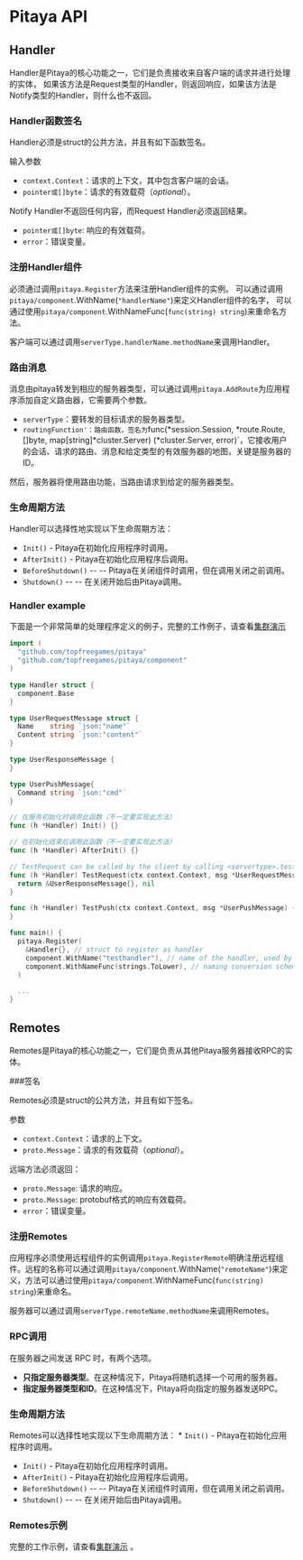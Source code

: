 Pitaya API
==========

## Handler

Handler是Pitaya的核心功能之一，它们是负责接收来自客户端的请求并进行处理的实体，
如果该方法是Request类型的Handler，则返回响应，如果该方法是Notify类型的Handler，则什么也不返回。

### Handler函数签名

Handler必须是struct的公共方法，并且有如下函数签名。

输入参数
* `context.Context`：请求的上下文，其中包含客户端的会话。
* `pointer或[]byte`：请求的有效载荷（_optional_）。

Notify Handler不返回任何内容，而Request Handler必须返回结果。
* `pointer或[]byte`: 响应的有效载荷。
* `error`：错误变量。


### 注册Handler组件

必须通过调用`pitaya.Register`方法来注册Handler组件的实例。
可以通过调用`pitaya/component`.WithName(`"handlerName"`)来定义Handler组件的名字，
可以通过使用`pitaya/component`.WithNameFunc(`func(string) string`)来重命名方法。

客户端可以通过调用`serverType.handlerName.methodName`来调用Handler。


### 路由消息

消息由pitaya转发到相应的服务器类型，可以通过调用`pitaya.AddRoute`为应用程序添加自定义路由器，它需要两个参数。

* `serverType`：要转发的目标请求的服务器类型。
* `routingFunction'：路由函数，签名为`func(*session.Session, *route.Route, []byte, map[string]*cluster.Server) (*cluster.Server, error)`，它接收用户的会话、请求的路由、消息和给定类型的有效服务器的地图，关键是服务器的ID。

然后，服务器将使用路由功能，当路由请求到给定的服务器类型。


### 生命周期方法

Handler可以选择性地实现以下生命周期方法： 

* `Init()` - Pitaya在初始化应用程序时调用。
* `AfterInit()` - Pitaya在初始化应用程序后调用。
* `BeforeShutdown()` -- -- Pitaya在关闭组件时调用，但在调用关闭之前调用。
* `Shutdown()` -- -- 在关闭开始后由Pitaya调用。


### Handler example

下面是一个非常简单的处理程序定义的例子，完整的工作例子，请查看[集群演示](../examples/demo/cluster)

```go
import (
  "github.com/topfreegames/pitaya"
  "github.com/topfreegames/pitaya/component"
)

type Handler struct {
  component.Base
}

type UserRequestMessage struct {
  Name    string `json:"name"`
  Content string `json:"content"`
}

type UserResponseMessage {
}

type UserPushMessage{
  Command string `json:"cmd"`
}

// 在服务初始化时调用此函数（不一定要实现此方法）
func (h *Handler) Init() {}

// 在初始化结束后调用此函数（不一定要实现此方法）
func (h *Handler) AfterInit() {}

// TestRequest can be called by the client by calling <servertype>.testhandler.testrequest
func (h *Handler) TestRequest(ctx context.Context, msg *UserRequestMessage) (*UserResponseMessage, error) {
  return &UserResponseMessage{}, nil
}

func (h *Handler) TestPush(ctx context.Context, msg *UserPushMessage) {
}

func main() {
  pitaya.Register(
    &Handler{}, // struct to register as handler
    component.WithName("testhandler"), // name of the handler, used by the clients
    component.WithNameFunc(strings.ToLower), // naming conversion scheme to be used by the clients
  )

  ...
}

```
## Remotes

Remotes是Pitaya的核心功能之一，它们是负责从其他Pitaya服务器接收RPC的实体。

###签名

Remotes必须是struct的公共方法，并且有如下签名。

参数
* `context.Context`：请求的上下文。
* `proto.Message`：请求的有效载荷（_optional_）。

远端方法必须返回： 
* `proto.Message`: 请求的响应。
* `proto.Message`: protobuf格式的响应有效载荷。
* `error`：错误变量。


### 注册Remotes

应用程序必须使用远程组件的实例调用`pitaya.RegisterRemote`明确注册远程组件。远程的名称可以通过调用`pitaya/component`.WithName(`"remoteName"`)来定义，方法可以通过使用`pitaya/component`.WithNameFunc(`func(string) string`)来重命名。

服务器可以通过调用`serverType.remoteName.methodName`来调用Remotes。


### RPC调用

在服务器之间发送 RPC 时，有两个选项。
* **只指定服务器类型**。在这种情况下，Pitaya将随机选择一个可用的服务器。
* **指定服务器类型和ID**。在这种情况下，Pitaya将向指定的服务器发送RPC。


### 生命周期方法

Remotes可以选择性地实现以下生命周期方法： * `Init()` - Pitaya在初始化应用程序时调用。

* `Init()` - Pitaya在初始化应用程序时调用。
* `AfterInit()` - Pitaya在初始化应用程序后调用。
* `BeforeShutdown()` -- -- Pitaya在关闭组件时调用，但在调用关闭之前调用。
* `Shutdown()` -- -- 在关闭开始后由Pitaya调用。

### Remotes示例

完整的工作示例，请查看[集群演示](https://github.com/topfreegames/pitaya/tree/master/examples/demo/cluster) 。
